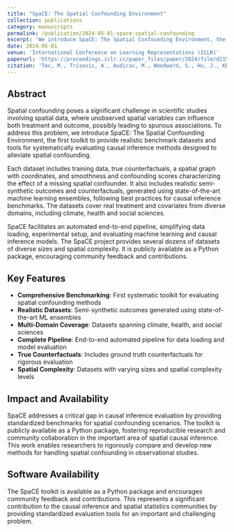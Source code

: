```yaml
---
title: "SpaCE: The Spatial Confounding Environment"
collection: publications
category: manuscripts
permalink: /publication/2024-05-01-space-spatial-confounding
excerpt: 'We introduce SpaCE: The Spatial Confounding Environment, the first toolkit to provide realistic benchmark datasets and tools for systematically evaluating causal inference methods designed to alleviate spatial confounding. The toolkit includes training data, true counterfactuals, spatial graphs with coordinates, and realistic semi-synthetic outcomes generated using state-of-the-art machine learning ensembles.'
date: 2024-05-01
venue: 'International Conference on Learning Representations (ICLR)'
paperurl: 'https://proceedings.iclr.cc/paper_files/paper/2024/file/d2155b1f7eb42350d7bc3013eefe5480-Paper-Conference.pdf'
citation: 'Tec, M., Trisovic, A., Audirac, M., Woodward, S., Hu, J., Khoshnevis, N., & Dominici, F. (2024). SpaCE: The Spatial Confounding Environment. In International Conference on Learning Representations (ICLR 2024).'
---
```


## Abstract

Spatial confounding poses a significant challenge in scientific studies involving spatial data, where unobserved spatial variables can influence both treatment and outcome, possibly leading to spurious associations. To address this problem, we introduce SpaCE: The Spatial Confounding Environment, the first toolkit to provide realistic benchmark datasets and tools for systematically evaluating causal inference methods designed to alleviate spatial confounding. 

Each dataset includes training data, true counterfactuals, a spatial graph with coordinates, and smoothness and confounding scores characterizing the effect of a missing spatial confounder. It also includes realistic semi-synthetic outcomes and counterfactuals, generated using state-of-the-art machine learning ensembles, following best practices for causal inference benchmarks. The datasets cover real treatment and covariates from diverse domains, including climate, health and social sciences. 

SpaCE facilitates an automated end-to-end pipeline, simplifying data loading, experimental setup, and evaluating machine learning and causal inference models. The SpaCE project provides several dozens of datasets of diverse sizes and spatial complexity. It is publicly available as a Python package, encouraging community feedback and contributions.

## Key Features

- **Comprehensive Benchmarking**: First systematic toolkit for evaluating spatial confounding methods
- **Realistic Datasets**: Semi-synthetic outcomes generated using state-of-the-art ML ensembles
- **Multi-Domain Coverage**: Datasets spanning climate, health, and social sciences
- **Complete Pipeline**: End-to-end automated pipeline for data loading and model evaluation
- **True Counterfactuals**: Includes ground truth counterfactuals for rigorous evaluation
- **Spatial Complexity**: Datasets with varying sizes and spatial complexity levels

## Impact and Availability

SpaCE addresses a critical gap in causal inference evaluation by providing standardized benchmarks for spatial confounding scenarios. The toolkit is publicly available as a Python package, fostering reproducible research and community collaboration in the important area of spatial causal inference. This work enables researchers to rigorously compare and develop new methods for handling spatial confounding in observational studies.

## Software Availability

The SpaCE toolkit is available as a Python package and encourages community feedback and contributions. This represents a significant contribution to the causal inference and spatial statistics communities by providing standardized evaluation tools for an important and challenging problem.
